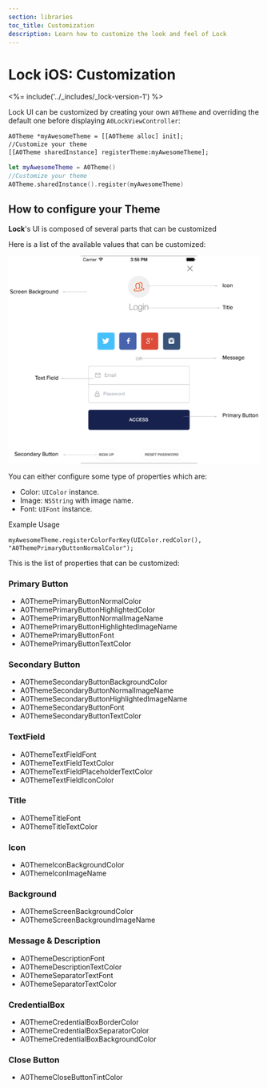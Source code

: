 ```yaml
---
section: libraries
toc_title: Customization
description: Learn how to customize the look and feel of Lock
---
```


# Lock iOS: Customization

<%= include('../_includes/_lock-version-1') %>

Lock UI can be customized by creating your own `A0Theme` and overriding the default one before displaying `A0LockViewController`:

```objc
A0Theme *myAwesomeTheme = [[A0Theme alloc] init];
//Customize your theme
[[A0Theme sharedInstance] registerTheme:myAwesomeTheme];
```
```swift
let myAwesomeTheme = A0Theme()
//Customize your theme
A0Theme.sharedInstance().register(myAwesomeTheme)
```

## How to configure your Theme

**Lock**'s UI is composed of several parts that can be customized

Here is a list of the available values that can be customized:

![](/media/articles/libraries/lock-ios/customization/Lock-UI-Parts.png)

You can either configure some type of properties which are:

* Color: `UIColor` instance.
* Image: `NSString` with image name.
* Font: `UIFont` instance.

Example Usage

```
myAwesomeTheme.registerColorForKey(UIColor.redColor(), "A0ThemePrimaryButtonNormalColor");
```

This is the list of properties that can be customized:

### Primary Button

* A0ThemePrimaryButtonNormalColor
* A0ThemePrimaryButtonHighlightedColor
* A0ThemePrimaryButtonNormalImageName
* A0ThemePrimaryButtonHighlightedImageName
* A0ThemePrimaryButtonFont
* A0ThemePrimaryButtonTextColor

### Secondary Button

* A0ThemeSecondaryButtonBackgroundColor
* A0ThemeSecondaryButtonNormalImageName
* A0ThemeSecondaryButtonHighlightedImageName
* A0ThemeSecondaryButtonFont
* A0ThemeSecondaryButtonTextColor

### TextField

* A0ThemeTextFieldFont
* A0ThemeTextFieldTextColor
* A0ThemeTextFieldPlaceholderTextColor
* A0ThemeTextFieldIconColor

### Title

* A0ThemeTitleFont
* A0ThemeTitleTextColor

### Icon

* A0ThemeIconBackgroundColor
* A0ThemeIconImageName

### Background

* A0ThemeScreenBackgroundColor
* A0ThemeScreenBackgroundImageName

### Message & Description

* A0ThemeDescriptionFont
* A0ThemeDescriptionTextColor
* A0ThemeSeparatorTextFont
* A0ThemeSeparatorTextColor

### CredentialBox

* A0ThemeCredentialBoxBorderColor
* A0ThemeCredentialBoxSeparatorColor
* A0ThemeCredentialBoxBackgroundColor

### Close Button

* A0ThemeCloseButtonTintColor
